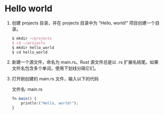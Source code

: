 # Hello world

1. 创建 projects 目录，并在 projects 目录中为 “Hello, world!” 项目创建一个目录。
   ```js
   $ mkdir ~/projects
   $ cd ~/projects
   $ mkdir hello_world
   $ cd hello_world
   ```
2. 新建一个源文件，命名为 main.rs。Rust 源文件总是以 .rs 扩展名结尾。如果文件名包含多个单词，使用下划线分隔它们。
3. 打开刚创建的 main.rs 文件，输入以下的代码

   文件名: main.rs
   ```js
   fn main() {
       println!("Hello, world!");
   }
   ```
   

